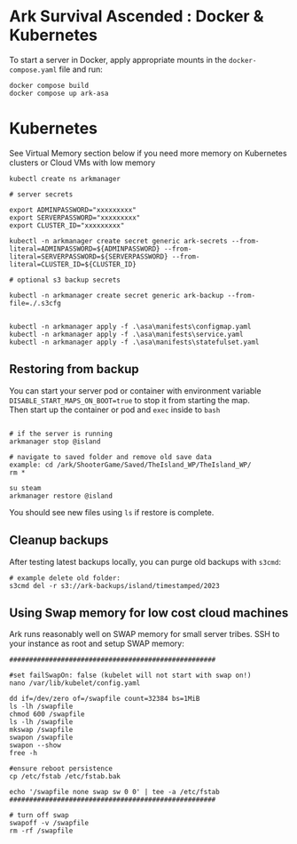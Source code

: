 # Ark Survival Ascended : Docker & Kubernetes

To start a server in Docker, apply appropriate mounts in the `docker-compose.yaml` file and run:

```
docker compose build
docker compose up ark-asa
```

# Kubernetes 

See Virtual Memory section below if you need more memory on Kubernetes clusters or Cloud VMs with low memory

```
kubectl create ns arkmanager

# server secrets

export ADMINPASSWORD="xxxxxxxxx"
export SERVERPASSWORD="xxxxxxxxx"
export CLUSTER_ID="xxxxxxxxx"

kubectl -n arkmanager create secret generic ark-secrets --from-literal=ADMINPASSWORD=${ADMINPASSWORD} --from-literal=SERVERPASSWORD=${SERVERPASSWORD} --from-literal=CLUSTER_ID=${CLUSTER_ID}

# optional s3 backup secrets

kubectl -n arkmanager create secret generic ark-backup --from-file=./.s3cfg


kubectl -n arkmanager apply -f .\asa\manifests\configmap.yaml
kubectl -n arkmanager apply -f .\asa\manifests\service.yaml
kubectl -n arkmanager apply -f .\asa\manifests\statefulset.yaml

```

## Restoring from backup

You can start your server pod or container with environment variable `DISABLE_START_MAPS_ON_BOOT=true` to stop it from starting the map. </br>
Then start up the container or pod and `exec` inside to `bash`
```

# if the server is running
arkmanager stop @island

# navigate to saved folder and remove old save data
example: cd /ark/ShooterGame/Saved/TheIsland_WP/TheIsland_WP/
rm * 

su steam
arkmanager restore @island
```

You should see new files using `ls` if restore is complete.

## Cleanup backups

After testing latest backups locally, you can purge old backups with `s3cmd`:
```
# example delete old folder:
s3cmd del -r s3://ark-backups/island/timestamped/2023
```

## Using Swap memory for low cost cloud machines

Ark runs reasonably well on SWAP memory for small server tribes.
SSH to your instance as root and setup SWAP memory:

```
####################################################

#set failSwapOn: false (kubelet will not start with swap on!)
nano /var/lib/kubelet/config.yaml

dd if=/dev/zero of=/swapfile count=32384 bs=1MiB
ls -lh /swapfile
chmod 600 /swapfile
ls -lh /swapfile
mkswap /swapfile
swapon /swapfile
swapon --show
free -h

#ensure reboot persistence
cp /etc/fstab /etc/fstab.bak

echo '/swapfile none swap sw 0 0' | tee -a /etc/fstab
####################################################

# turn off swap
swapoff -v /swapfile
rm -rf /swapfile

```
